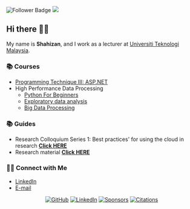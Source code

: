 ![Follower Badge](https://img.shields.io/github/followers/drshahizan)
![](https://visitor-badge.glitch.me/badge?page_id=drshahizan)

## Hi there 👨‍💻

My name is __Shahizan__, and I work as a lecturer at [Universiti Teknologi Malaysia](https://www.utm.my).

### 📚 Courses
- [Programming Technique III: ASP.NET](https://github.com/drshahizan/learn-aspnet)
- High Performance Data Processing 
  -   [Python For Beginners](https://github.com/drshahizan/Python_Tutorial)
  -   [Exploratory data analysis](https://github.com/drshahizan/Python_EDA)
  -   [Big Data Processing](https://github.com/drshahizan/Python-big-data)

### 📚 Guides
- Research Colloquium Series 1: Best practices' for using the cloud in research **[Click HERE](https://github.com/drshahizan/learn-cloud)**
- Research material **[Click HERE](https://github.com/drshahizan/research-material)**



### 🙌🏻 Connect with Me
- [LinkedIn](https://www.linkedin.com/in/drshahizan/)
- [E-mail](mailto:shahizan@utm.my)

<p align="center">
	<a href="https://github.com/drshahizan"><img src="main/image/github.svg" alt="GitHub"></a>
	<a href="https://www.linkedin.com/in/drshahizan"><img src="/image/linkedin.svg" alt="LinkedIn"></a>
	<a href="https://github.com/sponsors/drshahizan"><img src="/image/sponsors.svg" alt="Sponsors"></a>
	<a href="https://scholar.google.com/citations?user=QzgVq24AAAAJ&hl=en"><img src="https://github.com/drshahizan/drshahizan/blob/main/image/citations.svg" alt="Citations"></a>
</p>
